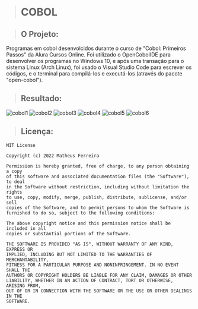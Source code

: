 > # COBOL

> ## O Projeto:

Programas em cobol desenvolcidos durante o curso de "Cobol: Primeiros Passos" da Alura Cursos Online.
Foi utilizado o OpenCobolIDE para desenvolver os programas no Windows 10, e após uma transação para o sistema Linux (Arch Linux), foi usado o Visual Studio Code para escrever os códigos, e o terminal para compilá-los e executá-los (através do pacote "open-cobol").

> ## Resultado:

![cobol1](https://user-images.githubusercontent.com/59848966/89358245-5a8e0100-d6b2-11ea-963f-1b98db28ea87.png)
![cobol2](https://user-images.githubusercontent.com/59848966/89358247-5b269780-d6b2-11ea-8f60-5617c637fade.png)
![cobol3](https://user-images.githubusercontent.com/59848966/89358250-5bbf2e00-d6b2-11ea-8d77-f54c78f0fda9.png)
![cobol4](https://user-images.githubusercontent.com/59848966/89358251-5c57c480-d6b2-11ea-83e3-88018edb7ec9.png)
![cobol5](https://user-images.githubusercontent.com/59848966/89358252-5cf05b00-d6b2-11ea-89eb-e8c7bc26ff71.png)
![cobol6](https://user-images.githubusercontent.com/59848966/89358401-bb1d3e00-d6b2-11ea-9047-af5ecf089125.png)

> ## Licença:

	MIT License

	Copyright (c) 2022 Matheus Ferreira

	Permission is hereby granted, free of charge, to any person obtaining a copy
	of this software and associated documentation files (the "Software"), to deal
	in the Software without restriction, including without limitation the rights
	to use, copy, modify, merge, publish, distribute, sublicense, and/or sell
	copies of the Software, and to permit persons to whom the Software is
	furnished to do so, subject to the following conditions:

	The above copyright notice and this permission notice shall be included in all
	copies or substantial portions of the Software.

	THE SOFTWARE IS PROVIDED "AS IS", WITHOUT WARRANTY OF ANY KIND, EXPRESS OR
	IMPLIED, INCLUDING BUT NOT LIMITED TO THE WARRANTIES OF MERCHANTABILITY,
	FITNESS FOR A PARTICULAR PURPOSE AND NONINFRINGEMENT. IN NO EVENT SHALL THE
	AUTHORS OR COPYRIGHT HOLDERS BE LIABLE FOR ANY CLAIM, DAMAGES OR OTHER
	LIABILITY, WHETHER IN AN ACTION OF CONTRACT, TORT OR OTHERWISE, ARISING FROM,
	OUT OF OR IN CONNECTION WITH THE SOFTWARE OR THE USE OR OTHER DEALINGS IN THE
	SOFTWARE.
